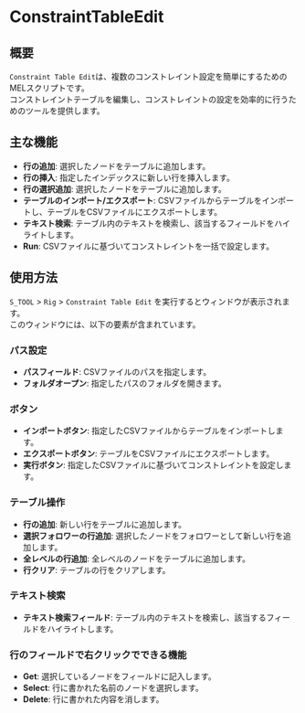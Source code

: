 # ConstraintTableEdit

## 概要

`Constraint Table Edit`は、複数のコンストレイント設定を簡単にするためのMELスクリプトです。  
コンストレイントテーブルを編集し、コンストレイントの設定を効率的に行うためのツールを提供します。

## 主な機能

- **行の追加**: 選択したノードをテーブルに追加します。
- **行の挿入**: 指定したインデックスに新しい行を挿入します。
- **行の選択追加**: 選択したノードをテーブルに追加します。
- **テーブルのインポート/エクスポート**: CSVファイルからテーブルをインポートし、テーブルをCSVファイルにエクスポートします。
- **テキスト検索**: テーブル内のテキストを検索し、該当するフィールドをハイライトします。
- **Run**: CSVファイルに基づいてコンストレイントを一括で設定します。

## 使用方法

`S_TOOL` > `Rig` > `Constraint Table Edit` を実行するとウィンドウが表示されます。  
このウィンドウには、以下の要素が含まれています。

### パス設定

- **パスフィールド**: CSVファイルのパスを指定します。
- **フォルダオープン**: 指定したパスのフォルダを開きます。

### ボタン

- **インポートボタン**: 指定したCSVファイルからテーブルをインポートします。
- **エクスポートボタン**: テーブルをCSVファイルにエクスポートします。
- **実行ボタン**: 指定したCSVファイルに基づいてコンストレイントを設定します。

### テーブル操作

- **行の追加**: 新しい行をテーブルに追加します。
- **選択フォロワーの行追加**: 選択したノードをフォロワーとして新しい行を追加します。
- **全レベルの行追加**: 全レベルのノードをテーブルに追加します。
- **行クリア**: テーブルの行をクリアします。

### テキスト検索

- **テキスト検索フィールド**: テーブル内のテキストを検索し、該当するフィールドをハイライトします。

### 行のフィールドで右クリックでできる機能

- **Get**: 選択しているノードをフィールドに記入します。
- **Select**: 行に書かれた名前のノードを選択します。
- **Delete**: 行に書かれた内容を消します。
